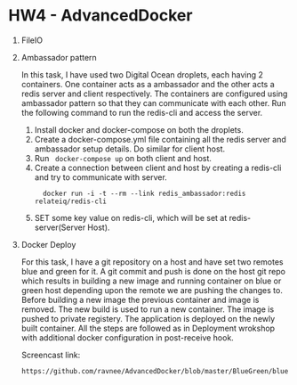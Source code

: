 # HW4 - AdvancedDocker

1.  FileIO
    
    
    
2.  Ambassador pattern
    
    In this task, I have used two Digital Ocean droplets, each having 2 containers. One container acts as a ambassador and the other acts a redis server and client respectively.
The containers are configured using ambassador pattern so that they can communicate with each other.
Run the following command to run the redis-cli and access the server.
    1.  Install docker and docker-compose on both the droplets. 
    2.  Create a docker-compose.yml file containing all the redis server and ambassador setup details. Do similar for client host.
    3.  Run ``` docker-compose up``` on both client and host. 
    4.  Create a connection between client and host by creating a redis-cli and try to communicate with server.
        ```
          docker run -i -t --rm --link redis_ambassador:redis relateiq/redis-cli
        ```
    5.  SET some key value on redis-cli, which will be set at redis-server(Server Host).
  
3.  Docker Deploy
    
    For this task, I have a git repository on a host and have set two remotes blue and green for it. 
A git commit and push is done on the host git repo which results in building a new image and running container on blue or green host depending upon the remote we are pushing the changes to.
Before building a new image the previous container and image is removed. The new build is used to run a new container. The image is pushed to private registery.
The application is deployed on the newly built container.
All the steps are followed as in Deployment wrokshop with additional docker configuration in post-receive hook.

    Screencast link:
    ```
    https://github.com/ravnee/AdvancedDocker/blob/master/BlueGreen/blueGreenScreenCast.mp4
    ```
